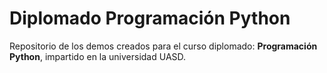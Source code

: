 # Diplomado Programación Python 

Repositorio de los demos creados para el curso diplomado: **Programación Python**, impartido en la universidad UASD.
